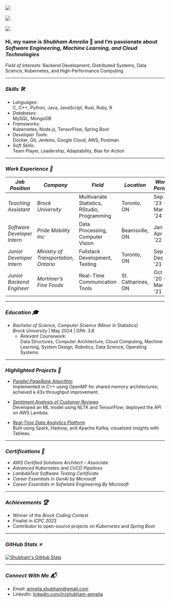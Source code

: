 ![](https://komarev.com/ghpvc/?username=shubham14-02&color=36b812)<br>  
![](https://img.shields.io/github/followers/shubham14-02?style=social)<br>  
![](https://img.shields.io/github/stars/shubham14-02?style=social)<br>  

### Hi, my name is *Shubham Amrelia* 👋 and I’m passionate about *Software Engineering, Machine Learning, and Cloud Technologies*

*Field of Interests*: Backend Development, Distributed Systems, Data Science, Kubernetes, and High-Performance Computing  

---

### *Skills 🛠*
- *Languages*:  
  C, C++, Python, Java, JavaScript, Rust, Ruby, R  
- *Databases*:  
  MySQL, MongoDB  
- *Frameworks*:  
  Kubernetes, Node.js, TensorFlow, Spring Boot  
- *Developer Tools*:  
  Docker, Git, Jenkins, Google Cloud, AWS, Postman  
- *Soft Skills*:  
  Team Player, Leadership, Adaptability, Bias for Action  

---

### *Work Experience 👔*
| *Job Position*         | *Company*                | *Field*                     | *Location*            | *Work Period*        |  
|---------------------------|----------------------------|-------------------------------|-------------------------|------------------------|  
| *Teaching Assistant*   | *Brock University*            | Multivariate Statistics, RStudio, Programming | Toronto, ON         | Sep '23 - Mar '24   |  
| *Software Developer Intern* | *Pride Mobility Inc*  | Data Processing, Computer Vision | Beamsville, ON              | Jan - Apr '22      |  
| *Junior Developer Intern* | *Ministry of Transportation, Ontario* | Fullstack Development, Testing | Toronto, ON            | Sep - Dec '21     |  
| *Junior Backend Engineer* | *Mortimer’s Fine Foods* | Real-Time Communication Tools | St. Catharines, ON           | Oct '20 - Mar '21      |  


---

### *Education 🎓*
- *Bachelor of Science, Computer Science* (Minor in Statistics)  
  *Brock University* | May 2024 | GPA: 3.8  
  - *Relevant Coursework*:  
    Data Structures, Computer Architecture, Cloud Computing, Machine Learning, System Design, Robotics, Data Science, Operating Systems

---

### *Highlighted Projects 🐾*
- *[Parallel PageRank Algorithm](https://github.com/vinitudasi/pagerank-openMP)*  
  Implemented in C++ using OpenMP for shared memory architectures; achieved a 43x throughput improvement.  

- *[Sentiment Analysis of Customer Reviews](https://github.com/vinitudasi/sentiment-analysis)*  
  Developed an ML model using NLTK and TensorFlow; deployed the API on AWS Lambda.  

- *[Real-Time Data Analytics Platform](https://github.com/vinitudasi/Real_Time_Twitter_Trends_Analytics)*  
  Built using Spark, Hadoop, and Apache Kafka; visualized insights with Tableau.  

---

### *Certifications 📜*
- *AWS Certified Solutions Architect – Associate*  
- *Advanced Kubernetes and CI/CD Pipelines*
- *LambdaTest Software Testing Certificate*
- *Career Essentials in GenAI by Microsoft*
- *Career Essentials in Sofwtare Engineering By Microsoft* 

---

### *Achievements 🏆*
- Winner of the *Brock Coding Contest*  
- Finalist in *ICPC 2023*  
- Contributor to open-source projects on *Kubernetes* and *Spring Boot*  

---

### *GitHub Stats ⭐*
[![Shubham's GitHub Stats](https://github-readme-stats.vercel.app/api?username=shubham14-02&show_icons=true)](https://github.com/anuraghazra/github-readme-stats)  

---

### *Connect With Me 📬*
- *Email*: [amrelia.shubham@gmail.com](mailto:amrelia.shubham@gmail.com)  
- *LinkedIn*: [linkedin.com/in/shubham-amrelia]([https://linkedin.com/in/vinitudasi](https://www.linkedin.com/in/shubham-amrelia/))

